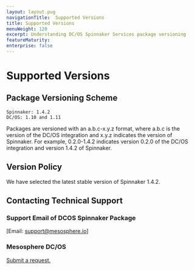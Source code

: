 ```yaml
---
layout: layout.pug
navigationTitle:  Supported Versions
title: Supported Versions
menuWeight: 120
excerpt: Understanding DC/OS Spinnaker Services package versioning
featureMaturity:
enterprise: false
---
```


# Supported Versions

## Package Versioning Scheme

    Spinnaker: 1.4.2
    DC/OS: 1.10 and 1.11

Packages are versioned with an a.b.c-x.y.z format, where a.b.c is the version of the DC/OS integration and x.y.z indicates the version of Spinnaker.
For example, 0.2.0-1.4.2 indicates version 0.2.0 of the DC/OS integration and version 1.4.2 of Spinnaker.

## Version Policy

We have selected the latest stable version of Spinnaker 1.4.2.

## Contacting Technical Support

### Support Email of DCOS Spinnaker Package

[Email: support@mesosphere.io]

### Mesosphere DC/OS

[Submit a request.](https://support.mesosphere.com/hc/en-us/requests/new)
